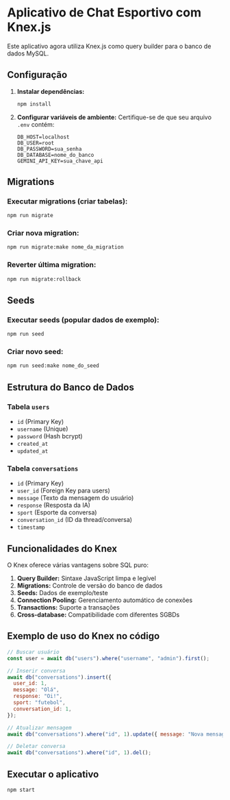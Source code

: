 # Aplicativo de Chat Esportivo com Knex.js

Este aplicativo agora utiliza Knex.js como query builder para o banco de dados MySQL.

## Configuração

1. **Instalar dependências:**

   ```bash
   npm install
   ```

2. **Configurar variáveis de ambiente:**
   Certifique-se de que seu arquivo `.env` contém:
   ```
   DB_HOST=localhost
   DB_USER=root
   DB_PASSWORD=sua_senha
   DB_DATABASE=nome_do_banco
   GEMINI_API_KEY=sua_chave_api
   ```

## Migrations

### Executar migrations (criar tabelas):

```bash
npm run migrate
```

### Criar nova migration:

```bash
npm run migrate:make nome_da_migration
```

### Reverter última migration:

```bash
npm run migrate:rollback
```

## Seeds

### Executar seeds (popular dados de exemplo):

```bash
npm run seed
```

### Criar novo seed:

```bash
npm run seed:make nome_do_seed
```

## Estrutura do Banco de Dados

### Tabela `users`

- `id` (Primary Key)
- `username` (Unique)
- `password` (Hash bcrypt)
- `created_at`
- `updated_at`

### Tabela `conversations`

- `id` (Primary Key)
- `user_id` (Foreign Key para users)
- `message` (Texto da mensagem do usuário)
- `response` (Resposta da IA)
- `sport` (Esporte da conversa)
- `conversation_id` (ID da thread/conversa)
- `timestamp`

## Funcionalidades do Knex

O Knex oferece várias vantagens sobre SQL puro:

1. **Query Builder:** Sintaxe JavaScript limpa e legível
2. **Migrations:** Controle de versão do banco de dados
3. **Seeds:** Dados de exemplo/teste
4. **Connection Pooling:** Gerenciamento automático de conexões
5. **Transactions:** Suporte a transações
6. **Cross-database:** Compatibilidade com diferentes SGBDs

## Exemplo de uso do Knex no código

```javascript
// Buscar usuário
const user = await db("users").where("username", "admin").first();

// Inserir conversa
await db("conversations").insert({
  user_id: 1,
  message: "Olá",
  response: "Oi!",
  sport: "futebol",
  conversation_id: 1,
});

// Atualizar mensagem
await db("conversations").where("id", 1).update({ message: "Nova mensagem" });

// Deletar conversa
await db("conversations").where("id", 1).del();
```

## Executar o aplicativo

```bash
npm start
```
